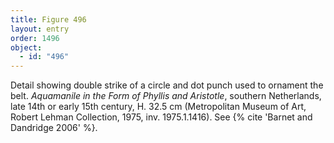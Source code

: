 ```yaml
---
title: Figure 496
layout: entry
order: 1496
object:
  - id: "496"
---
```


Detail showing double strike of a circle and dot punch used to ornament the belt. *Aquamanile in the Form of Phyllis and Aristotle*, southern Netherlands, late 14th or early 15th century, H. 32.5 cm (Metropolitan Museum of Art, Robert Lehman Collection, 1975, inv. 1975.1.1416). See {% cite 'Barnet and Dandridge 2006' %}.
